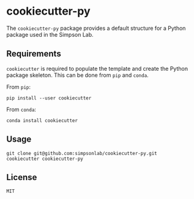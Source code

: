 # cookiecutter-py

The `cookiecutter-py` package provides a default structure for a Python
package used in the Simpson Lab.


## Requirements
`cookiecutter` is required to populate the template and create the
Python package skeleton.  This can be done from `pip` and `conda`.

From `pip`:
```
pip install --user cookiecutter

```

From `conda`:
```
conda install cookiecutter
```


## Usage
```
git clone git@github.com:simpsonlab/cookiecutter-py.git
cookiecutter cookiecutter-py
```


## License
`MIT`
